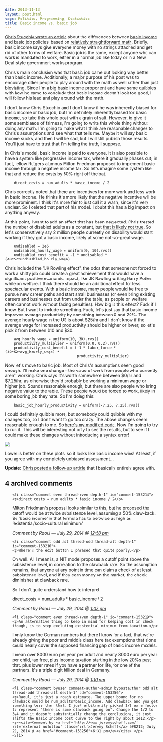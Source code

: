 ```yaml
---
date: 2013-11-13
layout: post.html
tags: Politics, Programming, Statistics
title: Basic income vs. basic job
---
```


<p><a href="http://www.chrisstucchio.com/blog/2013/basic_income_vs_basic_job.html">Chris Stucchio wrote an article</a> about the differences between <a href="http://en.wikipedia.org/wiki/Basic_income">basic income</a> and basic job policies, based on <a href="https://gist.github.com/stucchio/7447067">relatively straightforward math</a>. Briefly, basic income says give everyone money with no strings attached and get rid of other forms of welfare. Basic job is the same, except anyone who can work is mandated to work, either in a normal job like today or in a New Deal-style government works program.</p>

<p>Chris's main conclusion was that basic job came out looking way better than basic income. Additionally, a major purpose of his post was to encourage other people to play around with the math as well rather than just bloviating. Since I'm a big basic income proponent and have some quibbles with how he came to conclude that basic income doesn't look too good, I will follow his lead and play around with the math.</p>

<!--more-->

<p>I don't know Chris Stucchio and I don't know if he was inherently biased for basic income or basic job, but I'm definitely inherently biased for basic income, so take this whole post with a grain of salt. However, to give it some semblance of fairness, I'm going to write this whole thing without doing any math. I'm going to make what I think are reasonable changes to Chris's assumptions and see what that tells me. Maybe it will say basic income sucks, and then I will be sad, but I will still publish those results. You'll just have to trust that I'm telling the truth, I suppose.</p>

<p>In Chris's model, basic income is paid to everyone. It is also possible to have a system like progressive income tax, where it gradually phases out; in fact, fellow Rutgers alumnus Milton Friedman proposed to implement basic income through a negative income tax. So let's imagine some system like that and reduce the costs by 50% right off the bat.</p>

        direct_costs = num_adults * basic_income / 2

<p>Chris correctly noted that there are incentives for more work and less work in basic income. He thinks it's more likely that the negative incentive will be more prominent. I think it's more fair to just call it a wash, since it's very unclear. So I deleted that part of his model. I doubt this has a big impact on anything anyway.</p>

<p>At this point, I want to add an effect that has been neglected. Chris treated the number of disabled adults as a constant, but <a href="http://apps.npr.org/unfit-for-work/">that is likely not true</a>. So let's conservatively say 2 million people currently on disability would start working if they got a basic income, likely at some not-so-great wage.</p>

        undisabled = 2e6
        undisabled_hourly_wage = uniform(0, 10).rvs()
        undisabled_cost_benefit = -1 * undisabled * (40*52*undisabled_hourly_wage)

<p>Chris included the "JK Rowling effect", the odds that someone not forced to work a shitty job could create a great achievement that would have a significant positive economic impact, like JK Rowling writing Harry Potter while on welfare. I think there should be an additional effect for less spectacular events. With a basic income, many people would be free to pursue new career paths and start small businesses (or even bring existing careers and businesses out from under the table, as people on welfare often cannot work without facing penalties). How big is this effect? Fuck if I know. But I want to include something. Fuck, let's just say that basic income improves average productivity by something between 0 and 20%. The average hourly wage in the US is about $25/hr and I don't know if the average wage for increased productivity should be higher or lower, so let's pick it from between $10 and $30.</p>

        avg_hourly_wage = uniform(10, 30).rvs()
        productivity_multiplier = uniform(0.0, 0.2).rvs()
        productivity_cost_benefit = (-1 * labor_force * (40*52*avg_hourly_wage) *
                                     productivity_multiplier)

<p>Now let's move to basic job. Most of Chris's assumptions seem good enough. I'll make one change - the value of work from people who currently aren't working. Chris says it's worth somewhere between $0/hr and $7.25/hr, as otherwise they'd probably be working a minimum wage or higher job. Sounds reasonable enough, but there are also people who bring negative value to the table. These people would be forced to work, likely in some boring job they hate. So I'm doing this:</p>

        basic_job_hourly_productivity = uniform(-7.25, 7.25).rvs()

<p>I could definitely quibble more, but somebody could quibble with my changes too, so I don't want to go too crazy. The above changes seem reasonable enough to me. So <a href="https://gist.github.com/dumbmatter/7457890">here's my modified code</a>. Now I'm going to try to run it. This will be interesting not only to see the results,  but to see if I could make these changes without introducing a syntax error!</p>

<img src="/files/basic-income-basic-job.png" class="img-responsive dark-invert">

<p>Lower is better on these plots, so it looks like basic income wins! At least, if you agree with my completely unbiased assessment...</p>

<p><b>Update:</b> <a href="http://www.chrisstucchio.com/blog/2013/basic_income_vs_basic_job2.html">Chris posted a follow-up article</a> that I basically entirely agree with.</p>

<h2 id="comments">4 archived comments</h2>

<ol id="commentlist">

    <li class="comment even thread-even depth-1" id="comment-153214">
    <p>direct_costs = num_adults * basic_income / 2</p>
<p>Milton Friedman's proposal looks similar to this, but he proposed the cutoff would be at twice subsistence level, assuming a 50% claw-back. So &#8216;basic income' in that formula has to be twice as high as &#8216;existential/socio-cultural minimum'</p>
    <p><cite>Comment by Raoul &#8212; July 29, 2014 @ <a href="#comment-153214">12:58 pm</a></cite> </p>
    </li>

    <li class="comment odd alt thread-odd thread-alt depth-1" id="comment-153216">
    <p>Where's the edit button I phrased that quite poorly.</p>
<p>Oh well. All I mean is, a NIT model proposes a cutoff point above the subsistence level, in correlation to the clawback rate. So the assumption remains, that anyone at any point in time can claim a check of at least subsistence level, and if they earn money on the market, the check diminishes at clawback rate.</p>
<p>So I don't quite understand how to interpret</p>
<p>direct_costs = num_adults * basic_income / 2</p>
    <p><cite>Comment by Raoul &#8212; July 29, 2014 @ <a href="#comment-153216">1:03 pm</a></cite> </p>
    </li>

    <li class="comment even thread-even depth-1" id="comment-153219">
    <p>An alternative thing to keep in mind for keeping cost in check though, is to stop excluding existential minimum from taxation.</p>
<p>I only know the German numbers but there I know for a fact, that we're already giving the poor and middle class here tax exemptions that alone could nearly cover the supposed financing gap of basic income models.</p>
<p>I mean over 8000 euro per year per adult and nearly 8000 euro per year per child, tax free, plus income taxation starting in the low 20%s past that. plus lower rates if you have a partner for life, for one of the partners. It's a triple digit billion deal in Germany.</p>
    <p><cite>Comment by Raoul &#8212; July 29, 2014 @ <a href="#comment-153219">1:10 pm</a></cite> </p>
    </li>

    <li class="comment byuser comment-author-admin bypostauthor odd alt thread-odd thread-alt depth-1" id="comment-153256">
    <p>Raoul, it's just a rough estimate. The upper bound for no clawback would be num_adults*basic_income. Add clawback and you get something less than that. I just arbitrarily picked 1/2 as a factor to represent "there is some clawback going on". Change the 1/2 to 3/4 and it doesn't substantially change the conclusions, it just shifts the Basic Income cost curve to the right by about 1e12.</p>
    <p><cite>Comment by <a href='http://www.jeremyscheff.com/' rel='external nofollow' class='url'>Jeremy Scheff</a> &#8212; July 29, 2014 @ <a href="#comment-153256">6:31 pm</a></cite> </p>
    </li>


</ol>
